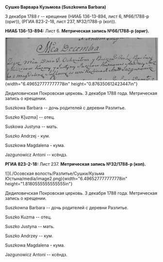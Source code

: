 **Сушко Варвара Кузьмова (Suszkowna Barbara)**

3 декабря 1788 г -- крещение (НИАБ 136-13-894, лист 6, №66/1788-р
(ориг)), (РГИА 823-2-18, лист 237, №32/1788-р (коп)).

**НИАБ 136-13-894:** Лист 6. **Метрическая запись №66/1788-р (ориг).**

![](./media/0d09e61f179e90fa1807bd05fb47ebc442c079a1.png){width="6.496527777777778in"
height="0.876350612423447in"}

Дедиловичская Покровская церковь. 3 декабря 1788 года. Метрическая
запись о крещении.

Suszkowa Barbara -- дочь родителей с деревни Разлитье.

Suszko K\[uzma\] -- отец.

Suskowa Justyna -- мать.

Suszko Andrzej - кум.

Suszkowa Magdalena - кума.

Jazgunowicz Antoni -- ксёндз.

**РГИА 823-2-18:** Лист 237. **Метрическая запись №32/1788-р (коп).**

![](./Осовская волость/Разлитье/Сушки/Кузьма Юстына/media/image2.png){width="6.496527777777778in"
height="1.8180555555555555in"}

Дедиловичская Покровская церковь. 3 декабря 1788 года. Метрическая
запись о крещении.

Suszkowna Barbara -- дочь родителей с деревни Разлитье.

Suszko Kuzma -- отец.

Suszko Justyna -- мать.

Suszko Andrzey -- кум.

Suszkowa Magdalena - кума.

Jazgunowicz Antoni -- ксёндз.
